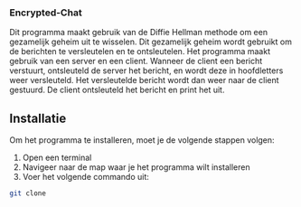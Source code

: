 ### Encrypted-Chat
Dit programma maakt gebruik van de Diffie Hellman methode om een gezamelijk geheim uit te wisselen. Dit gezamelijk geheim wordt gebruikt om de berichten te versleutelen en te ontsleutelen. Het programma maakt gebruik van een server en een client. Wanneer de client een bericht verstuurt, ontsleuteld de server het bericht, en wordt deze in hoofdletters weer versleuteld. Het versleutelde bericht wordt dan weer naar de client gestuurd. De client ontsleuteld het bericht en print het uit.

## Installatie
Om het programma te installeren, moet je de volgende stappen volgen:
1. Open een terminal
2. Navigeer naar de map waar je het programma wilt installeren
3. Voer het volgende commando uit:
```bash
git clone
```
